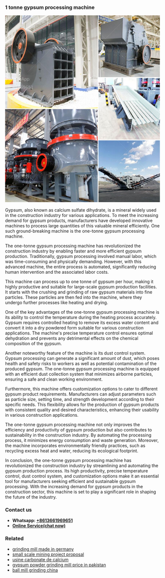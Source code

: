 <h3>1 tonne gypsum processing machine</h3><img src='1704791179.jpg' alt=''><p>Gypsum, also known as calcium sulfate dihydrate, is a mineral widely used in the construction industry for various applications. To meet the increasing demand for gypsum products, manufacturers have developed innovative machines to process large quantities of this valuable mineral efficiently. One such ground-breaking machine is the one-tonne gypsum processing machine.</p><p>The one-tonne gypsum processing machine has revolutionized the construction industry by enabling faster and more efficient gypsum production. Traditionally, gypsum processing involved manual labor, which was time-consuming and physically demanding. However, with this advanced machine, the entire process is automated, significantly reducing human intervention and the associated labor costs.</p><p>This machine can process up to one tonne of gypsum per hour, making it highly productive and suitable for large-scale gypsum production facilities. It starts with the crushing and grinding of raw gypsum materials into fine particles. These particles are then fed into the machine, where they undergo further processes like heating and drying.</p><p>One of the key advantages of the one-tonne gypsum processing machine is its ability to control the temperature during the heating process accurately. Gypsum requires controlled heating to remove its excess water content and convert it into a dry powdered form suitable for various construction applications. The machine's precise temperature control ensures optimal dehydration and prevents any detrimental effects on the chemical composition of the gypsum.</p><p>Another noteworthy feature of the machine is its dust control system. Gypsum processing can generate a significant amount of dust, which poses health and safety risks to workers as well as potential contamination of the produced gypsum. The one-tonne gypsum processing machine is equipped with an efficient dust collection system that minimizes airborne particles, ensuring a safe and clean working environment.</p><p>Furthermore, this machine offers customization options to cater to different gypsum product requirements. Manufacturers can adjust parameters such as particle size, setting time, and strength development according to their specific needs. This flexibility allows for the production of gypsum products with consistent quality and desired characteristics, enhancing their usability in various construction applications.</p><p>The one-tonne gypsum processing machine not only improves the efficiency and productivity of gypsum production but also contributes to sustainability in the construction industry. By automating the processing process, it minimizes energy consumption and waste generation. Moreover, the machine incorporates environmentally friendly practices, such as recycling excess heat and water, reducing its ecological footprint.</p><p>In conclusion, the one-tonne gypsum processing machine has revolutionized the construction industry by streamlining and automating the gypsum production process. Its high productivity, precise temperature control, dust control system, and customization options make it an essential tool for manufacturers seeking efficient and sustainable gypsum processing. With the increasing demand for gypsum products in the construction sector, this machine is set to play a significant role in shaping the future of the industry.</p><h3>Contact us</h3><ul><li><strong>Whatsapp:&nbsp;<a href="https://wa.me/8613661969651">+8613661969651</a></strong></li><li><a href="https://swt.shibang-china.com/?git&amp;zhl&amp;1 tonne gypsum processing machine"><strong>Online Service(chat now)</strong></a></li></ul><h3>Related</h3><ul><li><a href='grinding mill made in germany.md'>grinding mill made in germany</a></li><li><a href='small scale mining project proposal.md'>small scale mining project proposal</a></li><li><a href='usine carbonate de calcium.md'>usine carbonate de calcium</a></li><li><a href='gypsum powder grinding mill price in pakistan.md'>gypsum powder grinding mill price in pakistan</a></li><li><a href='ball mill grinding china.md'>ball mill grinding china</a></li></ul>